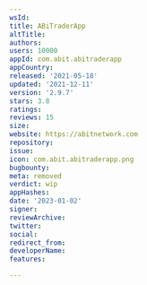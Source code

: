 ```yaml
---
wsId: 
title: ABiTraderApp
altTitle: 
authors: 
users: 10000
appId: com.abit.abitraderapp
appCountry: 
released: '2021-05-18'
updated: '2021-12-11'
version: '2.9.7'
stars: 3.8
ratings: 
reviews: 15
size: 
website: https://abitnetwork.com
repository: 
issue: 
icon: com.abit.abitraderapp.png
bugbounty: 
meta: removed
verdict: wip
appHashes: 
date: '2023-01-02'
signer: 
reviewArchive: 
twitter: 
social: 
redirect_from: 
developerName: 
features: 

---
```


